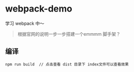 # webpack-demo
学习 webpack 中～

> 根据官网的说明一步一步搭建一个emmmm 脚手架？

## 编译
```
npm run build  // 点击查看 dist 目录下 index文件可以查看效果
```
